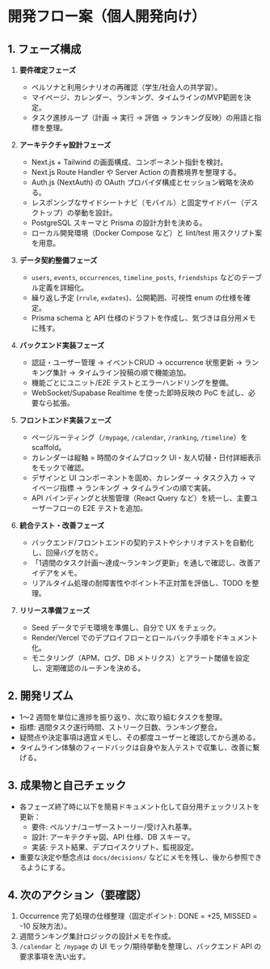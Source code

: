 # 開発フロー案（個人開発向け）

## 1. フェーズ構成

1. **要件確定フェーズ**
   - ペルソナと利用シナリオの再確認（学生/社会人の共学習）。
   - マイページ、カレンダー、ランキング、タイムラインのMVP範囲を決定。
   - タスク進捗ループ（計画 → 実行 → 評価 → ランキング反映）の用語と指標を整理。

2. **アーキテクチャ設計フェーズ**
   - Next.js + Tailwind の画面構成、コンポーネント指針を検討。
   - Next.js Route Handler や Server Action の責務境界を整理する。
   - Auth.js (NextAuth) の OAuth プロバイダ構成とセッション戦略を決める。
   - レスポンシブなサイドシートナビ（モバイル）と固定サイドバー（デスクトップ）の挙動を設計。
   - PostgreSQL スキーマと Prisma の設計方針を決める。
   - ローカル開発環境（Docker Compose など）と lint/test 用スクリプト案を用意。

3. **データ契約整備フェーズ**
   - `users`, `events`, `occurrences`, `timeline_posts`, `friendships` などのテーブル定義を詳細化。
   - 繰り返し予定 (`rrule`, `exdates`)、公開範囲、可視性 enum の仕様を確定。
   - Prisma schema と API 仕様のドラフトを作成し、気づきは自分用メモに残す。

4. **バックエンド実装フェーズ**
   - 認証・ユーザー管理 → イベントCRUD → occurrence 状態更新 → ランキング集計 → タイムライン投稿の順で機能追加。
   - 機能ごとにユニット/E2E テストとエラーハンドリングを整備。
   - WebSocket/Supabase Realtime を使った即時反映の PoC を試し、必要なら拡張。

5. **フロントエンド実装フェーズ**
   - ページルーティング（`/mypage`, `/calendar`, `/ranking`, `/timeline`）を scaffold。
   - カレンダーは縦軸 = 時間のタイムブロック UI・友人切替・日付詳細表示をモックで確認。
   - デザインと UI コンポーネントを固め、カレンダー → タスク入力 → マイページ指標 → ランキング → タイムラインの順で実装。
   - API バインディングと状態管理（React Query など）を統一し、主要ユーザーフローの E2E テストを追加。

6. **統合テスト・改善フェーズ**
   - バックエンド/フロントエンドの契約テストやシナリオテストを自動化し、回帰バグを防ぐ。
   - 「1週間のタスク計画〜達成〜ランキング更新」を通しで確認し、改善アイデアをメモ。
   - リアルタイム処理の耐障害性やポイント不正対策を評価し、TODO を整理。

7. **リリース準備フェーズ**
   - Seed データでデモ環境を準備し、自分で UX をチェック。
   - Render/Vercel でのデプロイフローとロールバック手順をドキュメント化。
   - モニタリング（APM、ログ、DB メトリクス）とアラート閾値を設定し、定期確認のルーチンを決める。

## 2. 開発リズム

- 1〜2 週間を単位に進捗を振り返り、次に取り組むタスクを整理。
- 指標: 週間タスク遂行時間、ストリーク日数、ランキング整合。
- 疑問点や決定事項は適宜メモし、その都度ユーザーと確認してから進める。
- タイムライン体験のフィードバックは自身や友人テストで収集し、改善に繋げる。

## 3. 成果物と自己チェック

- 各フェーズ終了時に以下を簡易ドキュメント化して自分用チェックリストを更新：
  - 要件: ペルソナ/ユーザーストーリー/受け入れ基準。
  - 設計: アーキテクチャ図、API 仕様、DB スキーマ。
  - 実装: テスト結果、デプロイスクリプト、監視設定。
- 重要な決定や懸念点は `docs/decisions/` などにメモを残し、後から参照できるようにする。

## 4. 次のアクション（要確認）

1. Occurrence 完了処理の仕様整理（固定ポイント: DONE = +25, MISSED = -10 反映方法）。
2. 週間ランキング集計ロジックの設計メモを作成。
3. `/calendar` と `/mypage` の UI モック/期待挙動を整理し、バックエンド API の要求事項を洗い出す。

